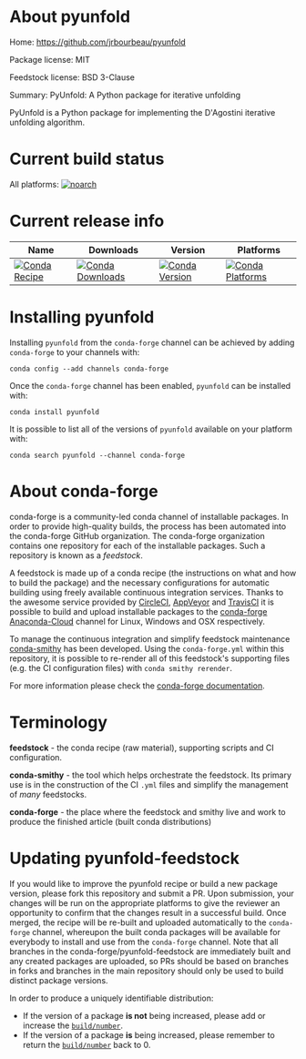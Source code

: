 About pyunfold
==============

Home: https://github.com/jrbourbeau/pyunfold

Package license: MIT

Feedstock license: BSD 3-Clause

Summary: PyUnfold: A Python package for iterative unfolding

PyUnfold is a Python package for implementing the D'Agostini
iterative unfolding algorithm.


Current build status
====================

All platforms:
[![noarch](https://img.shields.io/circleci/project/github/conda-forge/pyunfold-feedstock/master.svg?label=noarch)](https://circleci.com/gh/conda-forge/pyunfold-feedstock)

Current release info
====================

| Name | Downloads | Version | Platforms |
| --- | --- | --- | --- |
| [![Conda Recipe](https://img.shields.io/badge/recipe-pyunfold-green.svg)](https://anaconda.org/conda-forge/pyunfold) | [![Conda Downloads](https://img.shields.io/conda/dn/conda-forge/pyunfold.svg)](https://anaconda.org/conda-forge/pyunfold) | [![Conda Version](https://img.shields.io/conda/vn/conda-forge/pyunfold.svg)](https://anaconda.org/conda-forge/pyunfold) | [![Conda Platforms](https://img.shields.io/conda/pn/conda-forge/pyunfold.svg)](https://anaconda.org/conda-forge/pyunfold) |

Installing pyunfold
===================

Installing `pyunfold` from the `conda-forge` channel can be achieved by adding `conda-forge` to your channels with:

```
conda config --add channels conda-forge
```

Once the `conda-forge` channel has been enabled, `pyunfold` can be installed with:

```
conda install pyunfold
```

It is possible to list all of the versions of `pyunfold` available on your platform with:

```
conda search pyunfold --channel conda-forge
```


About conda-forge
=================

conda-forge is a community-led conda channel of installable packages.
In order to provide high-quality builds, the process has been automated into the
conda-forge GitHub organization. The conda-forge organization contains one repository
for each of the installable packages. Such a repository is known as a *feedstock*.

A feedstock is made up of a conda recipe (the instructions on what and how to build
the package) and the necessary configurations for automatic building using freely
available continuous integration services. Thanks to the awesome service provided by
[CircleCI](https://circleci.com/), [AppVeyor](http://www.appveyor.com/)
and [TravisCI](https://travis-ci.org/) it is possible to build and upload installable
packages to the [conda-forge](https://anaconda.org/conda-forge)
[Anaconda-Cloud](http://docs.anaconda.org/) channel for Linux, Windows and OSX respectively.

To manage the continuous integration and simplify feedstock maintenance
[conda-smithy](http://github.com/conda-forge/conda-smithy) has been developed.
Using the ``conda-forge.yml`` within this repository, it is possible to re-render all of
this feedstock's supporting files (e.g. the CI configuration files) with ``conda smithy rerender``.

For more information please check the [conda-forge documentation](https://conda-forge.org/docs/).

Terminology
===========

**feedstock** - the conda recipe (raw material), supporting scripts and CI configuration.

**conda-smithy** - the tool which helps orchestrate the feedstock.
                   Its primary use is in the construction of the CI ``.yml`` files
                   and simplify the management of *many* feedstocks.

**conda-forge** - the place where the feedstock and smithy live and work to
                  produce the finished article (built conda distributions)


Updating pyunfold-feedstock
===========================

If you would like to improve the pyunfold recipe or build a new
package version, please fork this repository and submit a PR. Upon submission,
your changes will be run on the appropriate platforms to give the reviewer an
opportunity to confirm that the changes result in a successful build. Once
merged, the recipe will be re-built and uploaded automatically to the
`conda-forge` channel, whereupon the built conda packages will be available for
everybody to install and use from the `conda-forge` channel.
Note that all branches in the conda-forge/pyunfold-feedstock are
immediately built and any created packages are uploaded, so PRs should be based
on branches in forks and branches in the main repository should only be used to
build distinct package versions.

In order to produce a uniquely identifiable distribution:
 * If the version of a package **is not** being increased, please add or increase
   the [``build/number``](http://conda.pydata.org/docs/building/meta-yaml.html#build-number-and-string).
 * If the version of a package **is** being increased, please remember to return
   the [``build/number``](http://conda.pydata.org/docs/building/meta-yaml.html#build-number-and-string)
   back to 0.